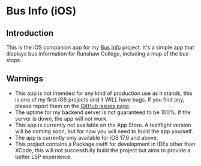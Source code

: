 # Bus Info (iOS)

## Introduction

This is the iOS companion app for my [Bus Info](https://github.com/Jacob-Walton/buses-info) project. It's a simple app that displays bus information for Runshaw College, including a map of the bus stops.

## Warnings

- This app is not intended for any kind of production use as it stands, this is one of my first iOS projects and it WILL have bugs. If you find any, please report them on the [GitHub issues page](https://github.com/Jacob-Walton/buses-info_ios/issues).
- The uptime for my backend server is not guaranteed to be 100%. If the server is down, the app will not work.
- This app is currently not available on the App Store. A testflight version will be coming soon, but for now you will need to build the app yourself.
- The app is currently only available for iOS 17.6 and above.
- This project contains a Package.swift for development in IDEs other than XCode, this will not successfully build the project but aims to provide a better LSP experience.